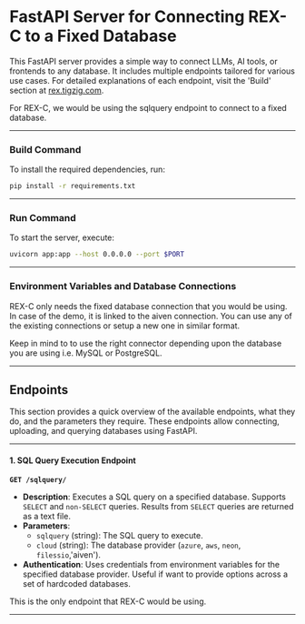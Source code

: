 # FastAPI Server for Connecting REX-C to a Fixed Database

This FastAPI server provides a simple way to connect LLMs, AI tools, or frontends to any database. It includes multiple endpoints tailored for various use cases. For detailed explanations of each endpoint, visit the 'Build' section at [rex.tigzig.com](https://rex.tigzig.com).

For REX-C, we would be using the sqlquery endpoint to connect to a fixed database.

---

### Build Command

To install the required dependencies, run:

```bash
pip install -r requirements.txt
```

---

### Run Command

To start the server, execute:

```bash
uvicorn app:app --host 0.0.0.0 --port $PORT
```

---

### Environment Variables and Database Connections
REX-C only needs the fixed database connection that you would be using. In case of the demo, it is linked to the aiven connection. You can use any of the existing connections or setup a new one in similar format.

Keep in mind to to use the right connector depending upon the database you are using i.e. MySQL or PostgreSQL.

---

## Endpoints

This section provides a quick overview of the available endpoints, what they do, and the parameters they require. These endpoints allow connecting, uploading, and querying databases using FastAPI.

---

#### 1. **SQL Query Execution Endpoint**
**`GET /sqlquery/`**  
- **Description**: Executes a SQL query on a specified database. Supports `SELECT` and `non-SELECT` queries. Results from `SELECT` queries are returned as a text file.  
- **Parameters**:  
  - `sqlquery` (string): The SQL query to execute.  
  - `cloud` (string): The database provider (`azure`, `aws`, `neon`, `filessio`,'aiven').  
- **Authentication**: Uses credentials from environment variables for the specified database provider. Useful if want to provide options across a set of hardcoded databases. 

This is the only endpoint that REX-C would be using.

---


